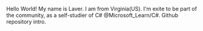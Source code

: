 Hello World!
  My name is Laver. I am from Virginia(US).
I'm exite to be part of the community, as a self-studier of C# @Microsoft_Learn/C#. 
  Github repository intro.
